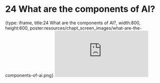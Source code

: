 # 24 What are the components of AI?
 
{type: iframe, title:24 What are the components of AI?, width:800, height:600, poster:resources/chapt_screen_images/what-are-the-components-of-ai.png}
![](https://hutchdatascience.org/AI_for_Decision_Makers/no_toc/what-are-the-components-of-ai.html)
 

 
